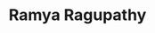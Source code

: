 ---
title: Ramya Ragupathy
organization: Humanitarian OpenStreetMap Team
country: India
image: https://www.hotosm.org/uploads/Screen%20Shot%202018-09-15%20at%2012.59.35.png
---
